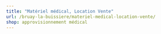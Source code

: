 ```yaml
---
title: "Matériel médical, Location Vente"
url: /bruay-la-buissiere/materiel-medical-location-vente/
shop: approvisionnement médical
---
```


